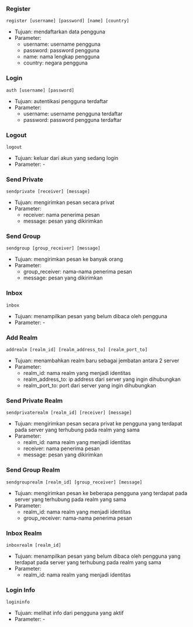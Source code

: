 ### Register

`register [username] [password] [name] [country]`

- Tujuan: mendaftarkan data pengguna
- Parameter:
  - username: username pengguna
  - password: password pengguna
  - name: nama lengkap pengguna
  - country: negara pengguna

### Login

`auth [username] [password]`

- Tujuan: autentikasi pengguna terdaftar
- Parameter:
  - username: username pengguna terdaftar
  - password: password pengguna terdaftar

### Logout

`logout`

- Tujuan: keluar dari akun yang sedang login
- Parameter: -

### Send Private

`sendprivate [receiver] [message] `

- Tujuan: mengirimkan pesan secara privat
- Parameter:
  - receiver: nama penerima pesan
  - message: pesan yang dikirimkan

### Send Group

`sendgroup [group_receiver] [message]`

- Tujuan: mengirimkan pesan ke banyak orang
- Parameter:
  - group_receiver: nama-nama penerima pesan
  - message: pesan yang dikirimkan

### Inbox

`inbox`

- Tujuan: menampilkan pesan yang belum dibaca oleh pengguna
- Parameter: -

### Add Realm

`addrealm [realm_id] [realm_address_to] [realm_port_to]`

- Tujuan: menambahkan realm baru sebagai jembatan antara 2 server
- Parameter:
  - realm_id: nama realm yang menjadi identitas
  - realm_address_to: ip address dari server yang ingin dihubungkan
  - realm_port_to: port dari server yang ingin dihubungkan

### Send Private Realm

`sendprivaterealm [realm_id] [receiver] [message]`

- Tujuan: mengirimkan pesan secara privat ke pengguna yang terdapat pada server yang terhubung pada realm yang sama
- Parameter:
  - realm_id: nama realm yang menjadi identitas
  - receiver: nama penerima pesan
  - message: pesan yang dikirimkan

### Send Group Realm

`sendgrouprealm [realm_id] [group_receiver] [message]`

- Tujuan: mengirimkan pesan ke beberapa pengguna yang terdapat pada server yang terhubung pada realm yang sama
- Parameter:
  - realm_id: nama realm yang menjadi identitas
  - group_receiver: nama-nama penerima pesan

### Inbox Realm

`inboxrealm [realm_id]`

- Tujuan: menampilkan pesan yang belum dibaca oleh pengguna yang terdapat pada server yang terhubung pada realm yang sama
- Parameter:
  - realm_id: nama realm yang menjadi identitas

### Login Info

`logininfo`

- Tujuan: melihat info dari pengguna yang aktif
- Parameter: -
